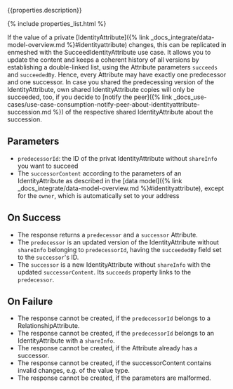 {{properties.description}}

{% include properties_list.html %}

If the value of a private [IdentityAttribute]({% link _docs_integrate/data-model-overview.md %}#identityattribute) changes, this can be replicated in enmeshed with the SucceedIdentityAttribute use case.
It allows you to update the content and keeps a coherent history of all versions by establishing a double-linked list, using the Attribute parameters `succeeds` and `succeededBy`.
Hence, every Attribute may have exactly one predecessor and one successor.
In case you shared the predecessing version of the IdentityAttribute, own shared IdentityAttribute copies will only be succeeded, too, if you decide to [notify the peer]({% link _docs_use-cases/use-case-consumption-notify-peer-about-identityattribute-succession.md %}) of the respective shared IdentityAttribute about the succession.

## Parameters

- `predecessorId`: the ID of the privat IdentityAttribute without `shareInfo` you want to succeed
- The `successorContent` according to the parameters of an IdentityAttribute as described in the [data model]({% link _docs_integrate/data-model-overview.md %}#identityattribute), except for the `owner`, which is automatically set to your address

## On Success

- The response returns a `predecessor` and a `successor` Attribute.
- The `predecessor` is an updated version of the IdentityAttribute without `shareInfo` belonging to `predecessorId`, having the `succeededBy` field set to the `successor`'s ID.
- The `successor` is a new IdentityAttribute without `shareInfo` with the updated `successorContent`. Its `succeeds` property links to the `predecessor`.

## On Failure

- The response cannot be created, if the `predecessorId` belongs to a RelationshipAttribute.
- The response cannot be created, if the `predecessorId` belongs to an IdentityAttribute with a `shareInfo`.
- The response cannot be created, if the Attribute already has a successor.
- The response cannot be created, if the successorContent contains invalid changes, e.g. of the value type.
- The response cannot be created, if the parameters are malformed.
